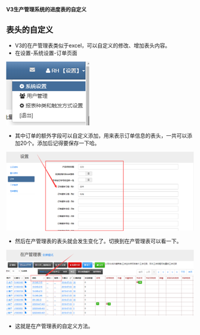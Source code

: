 ﻿**V3生产管理系统的进度表的自定义**
## 表头的自定义

- V3的在产管理表类似于excel，可以自定义的修改、增加表头内容。
- 在设置-系统设置-订单页面

![markdown](images/6.png)

- 其中订单的额外字段可以自定义添加，用来表示订单信息的表头，一共可以添加20个。添加后记得要保存一下哈。

![markdown](images/7.png)

- 然后在产管理表的表头就会发生变化了。切换到在产管理表可以看一下。

![markdown](images/8.png)

- 这就是在产管理表的自定义方法。




